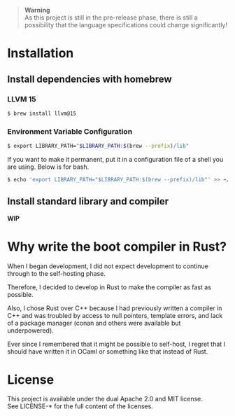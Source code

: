 > **Warning**<br />
> As this project is still in the pre-release phase, there is still a possibility that the language specifications could change significantly!

# Installation

## Install dependencies with homebrew

### LLVM 15

```bash
$ brew install llvm@15
```

### Environment Variable Configuration

```bash
$ export LIBRARY_PATH="$LIBRARY_PATH:$(brew --prefix)/lib"
```

If you want to make it permanent, put it in a configuration file of a shell you are using.
Below is for bash.

```bash
$ echo 'export LIBRARY_PATH="$LIBRARY_PATH:$(brew --prefix)/lib"' >> ~/.bashrc
```

## Install standard library and compiler

**WIP**

# Why write the boot compiler in Rust?

When I began development, I did not expect development to continue through to the self-hosting phase.

Therefore, I decided to develop in Rust to make the compiler as fast as possible.

Also, I chose Rust over C++ because I had previously written a compiler in C++ and was troubled by access to null pointers, template errors, and lack of a package manager (conan and others were available but underpowered).

Ever since I remembered that it might be possible to self-host, I regret that I should have written it in OCaml or something like that instead of Rust.

# License

This project is available under the dual Apache 2.0 and MIT license.<br/>
See LICENSE-\* for the full content of the licenses.
